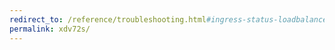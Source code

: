 ```yaml
---
redirect_to: /reference/troubleshooting.html#ingress-status-loadbalancer
permalink: xdv72s/
---
```

